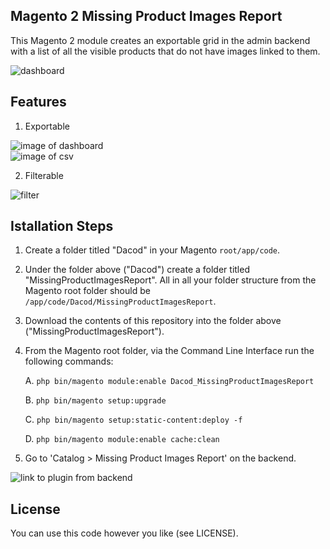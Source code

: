 ## Magento 2 Missing Product Images Report

This Magento 2 module creates an exportable grid in the admin backend with a list of all the visible products that do not have images linked to them.

<img src="https://dacod.co.za/images/missingproductimagesreport/dashboard.png" alt="dashboard">

## Features

1. Exportable

<img src="https://dacod.co.za/images/missingproductimagesreport/exporttocsv.png" alt="image of dashboard">
<br>
<img src="https://dacod.co.za/images/missingproductimagesreport/csv.png" alt="image of csv">

2. Filterable

<img src="https://dacod.co.za/images/missingproductimagesreport/filter.png" alt="filter">

## Istallation Steps

1. Create a folder titled "Dacod" in your Magento `root/app/code`.

2. Under the folder above ("Dacod") create a folder titled "MissingProductImagesReport". All in all your folder structure from the Magento root folder should be `/app/code/Dacod/MissingProductImagesReport`.

3. Download the contents of this repository into the folder above ("MissingProductImagesReport").

4. From the Magento root folder, via the Command Line Interface run the following commands:


	A. `php bin/magento module:enable Dacod_MissingProductImagesReport`

	B. `php bin/magento setup:upgrade`

	C. `php bin/magento setup:static-content:deploy -f`

	D. `php bin/magento module:enable cache:clean`

5. Go to 'Catalog > Missing Product Images Report' on the backend.

<img src="https://dacod.co.za/images/missingproductimagesreport/link.png" alt="link to plugin from backend">

## License

You can use this code however you like (see LICENSE).
